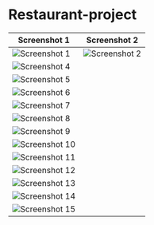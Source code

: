 # Restaurant-project


| Screenshot 1 | Screenshot 2 | 
|--------------|--------------|
| ![Screenshot 1](https://github.com/vtnghia16/Restaurant-project/assets/80100031/a0dae9d9-d2b9-4e04-8764-dd00cdc12d10) | ![Screenshot 2](https://github.com/vtnghia16/Restaurant-project/assets/80100031/5f228a7f-f47d-4b14-8489-b1de8f18106b) | ![Screenshot 3](https://github.com/vtnghia16/Restaurant-project/assets/80100031/683f3e8a-c029-4294-8546-849161dd9ec2) 
| ![Screenshot 4](https://github.com/vtnghia16/Restaurant-project/assets/80100031/7fbd340e-ae5f-4712-9b57-63ccd665ae8a) 
| ![Screenshot 5]() 
| ![Screenshot 6]() 
| ![Screenshot 7]() 
| ![Screenshot 8]() 
| ![Screenshot 9]() 
| ![Screenshot 10]() 
| ![Screenshot 11]() 
| ![Screenshot 12]() 
| ![Screenshot 13]() 
| ![Screenshot 14]() 
| ![Screenshot 15]() 


